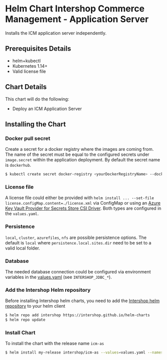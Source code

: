 # Helm Chart Intershop Commerce Management - Application Server

Installs the ICM application server independently.

## Prerequisites Details

* helm+kubectl
* Kubernetes 1.14+
* Valid license file

## Chart Details
This chart will do the following:

* Deploy an ICM Application Server

## Installing the Chart

### Docker pull secret
Create a secret for a docker registry where the images are coming from. The name of the secret must be equal to the configured secrets under `image.secret` within the application deployment. By default the secret name is `dockerhub`.

```bash
$ kubectl create secret docker-registry <yourDockerRegistryName> --docker-server=<yourDockerRegistryServer> --docker-username=<yourUsername> --docker-password=<yourPassword> --docker-email=<yourEmail>
```

### License file

A license file could either be provided with `helm install ... --set-file license.configMap.content=./license.xml` via ConfigMap or using an [Azure Key Vault Provider for Secrets Store CSI Driver](https://docs.microsoft.com/de-de/azure/aks/csi-secrets-store-driver). Both types are configured in the `values.yaml`.

### Persistence

`local`, `cluster`, `azurefiles`, `nfs` are possible persistence options.
The default is `local` where `persistence.local.sites.dir` need to be set to a valid local folder.

### Database

The needed database connection could be configured via environment variables in the [values.yaml](values.yaml) (see `INTERSHOP_JDBC_*`).

### Add the Intershop Helm repository

Before installing Intershop helm charts, you need to add the [Intershop helm repository](https://intershop.github.io/helm-charts) to your helm client

```bash
$ helm repo add intershop https://intershop.github.io/helm-charts
$ helm repo update
```

### Install Chart
To install the chart with the release name `icm-as`
```bash
$ helm install my-release intershop/icm-as --values=values.yaml --namespace icm-as
```
